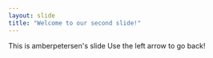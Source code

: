 ```yaml
---
layout: slide
title: "Welcome to our second slide!"
---
```


This is amberpetersen's slide
Use the left arrow to go back!
